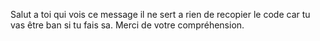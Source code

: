 Salut a toi qui vois ce message il ne sert a rien de recopier le code car tu vas être ban si tu fais sa.
Merci de votre compréhension.
